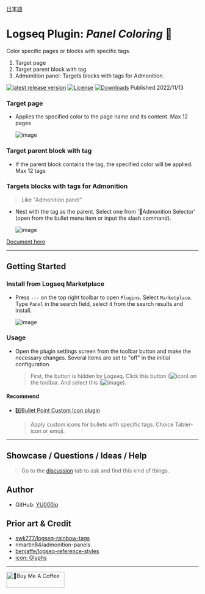 [日本語](https://github.com/YU000jp/logseq-plugin-panel-coloring/blob/main/README.ja.md)

# Logseq Plugin: *Panel Coloring* 🎨

Color specific pages or blocks with specific tags.
   1. Target page
   1. Target parent block with tag
   1. Admonition panel: Targets blocks with tags for Admonition.

[![latest release version](https://img.shields.io/github/v/release/YU000jp/logseq-plugin-panel-coloring)](https://github.com/YU000jp/logseq-plugin-panel-coloring/releases)
[![License](https://img.shields.io/github/license/YU000jp/logseq-plugin-panel-coloring?color=blue)](https://github.com/YU000jp/logseq-plugin-panel-coloring/blob/main/LICENSE)
[![Downloads](https://img.shields.io/github/downloads/YU000jp/logseq-plugin-panel-coloring/total.svg)](https://github.com/YU000jp/logseq-plugin-panel-coloring/releases)
 Published 2022/11/13

### Target page

- Applies the specified color to the page name and its content. Max 12 pages

   ![image](https://user-images.githubusercontent.com/111847207/224817899-44220e25-3c28-4ea6-9f9a-5892241df95a.gif)

### Target parent block with tag

- If the parent block contains the tag, the specified color will be applied. Max 12 tags

### Targets blocks with tags for Admonition

> Like "Admonition panel"

- Nest with the tag as the parent. Select one from '🌈Admonition Selector' (open from the bullet menu item or input the slash command).

   ![image](https://user-images.githubusercontent.com/111847207/207467377-e307a412-b9c1-4889-b110-3f69e3f00007.png)

[Document here](https://github.com/YU000jp/logseq-plugin-panel-coloring/wiki/English-Document)

---

## Getting Started

### Install from Logseq Marketplace

- Press `---` on the top right toolbar to open `Plugins`. Select `Marketplace`. Type `Panel` in the search field, select it from the search results and install.

   ![image](https://user-images.githubusercontent.com/111847207/229359195-84732952-d385-4689-af1e-2cc7cc9d491f.png)

### Usage

- Open the plugin settings screen from the toolbar button and make the necessary changes. Several items are set to "off" in the initial configuration.
  > First, the button is hidden by Logseq. Click this button (![icon](https://github.com/YU000jp/logseq-plugin-bullet-point-custom-icon/assets/111847207/136f9d0f-9dcf-4942-9821-c9f692fcfc2f)) on the toolbar. And select this (![image](https://github.com/YU000jp/logseq-plugin-panel-coloring/assets/111847207/4ad68d3f-454d-412b-924c-0b919fd0bf89)).

#### Recommend

- [#️⃣Bullet Point Custom Icon plugin](https://github.com/YU000jp/logseq-plugin-bullet-point-custom-icon)
  > Apply custom icons for bullets with specific tags. Choice Tabler-icon or emoji.

---

## Showcase / Questions / Ideas / Help

> Go to the [discussion](https://github.com/YU000jp/logseq-plugin-some-menu-extender/discussions) tab to ask and find this kind of things.

## Author

- GitHub: [YU000jp](https://github.com/YU000jp)

## Prior art & Credit

- [swk777/logseq-rainbow-tags](https://github.com/swk777/logseq-rainbow-tags)
- nmartin84/admonition-panels
- [benjaffe/logseq-reference-styles](https://github.com/benjaffe/logseq-reference-styles)
- [icon: Glyphs](https://glyphs.fyi/dir?i=venn&v=poly&w)

---

<a href="https://www.buymeacoffee.com/yu000japan" target="_blank"><img src="https://cdn.buymeacoffee.com/buttons/v2/default-violet.png" alt="🍌Buy Me A Coffee" style="height: 42px;width: 152px" ></a>
